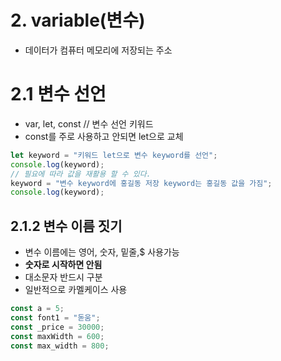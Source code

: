 # 2. variable(변수)

- 데이터가 컴퓨터 메모리에 저장되는 주소

# 2.1 변수 선언

- var, let, const // 변수 선언 키워드
- const를 주로 사용하고 안되면 let으로 교체

```js
let keyword = "키워드 let으로 변수 keyword를 선언";
console.log(keyword);
// 필요에 따라 값을 재활용 할 수 있다.
keyword = "변수 keyword에 홍길동 저장 keyword는 홍길동 값을 가짐";
console.log(keyword);
```

## 2.1.2 변수 이름 짓기

- 변수 이름에는 영어, 숫자, 밑줄,$ 사용가능
- **숫자로 시작하면 안됨**
- 대소문자 반드시 구분
- 일반적으로 카멜케이스 사용

```js
const a = 5;
const font1 = "돋움";
const _price = 30000;
const maxWidth = 600;
const max_width = 800;
```
